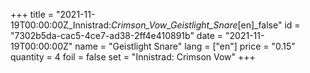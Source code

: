 +++
title = "2021-11-19T00:00:00Z_Innistrad:_Crimson_Vow_Geistlight_Snare_[en]_false"
id = "7302b5da-cac5-4ce7-ad38-2ff4e410891b"
date = "2021-11-19T00:00:00Z"
name = "Geistlight Snare"
lang = ["en"]
price = "0.15"
quantity = 4
foil = false
set = "Innistrad: Crimson Vow"
+++
